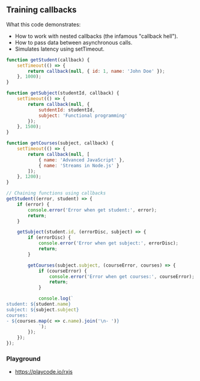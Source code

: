 ## Training callbacks

What this code demonstrates:

- How to work with nested callbacks (the infamous "callback hell").
- How to pass data between asynchronous calls.
- Simulates latency using setTimeout.

```javascript
function getStudent(callback) {
    setTimeout(() => {
        return callback(null, { id: 1, name: 'John Doe' });
    }, 1000);
}

function getSubject(studentId, callback) {
    setTimeout(() => {
        return callback(null, {
            sutdentId: studentId,
            subject: 'Functional programming'
        });
    }, 1500);
}

function getCourses(subject, callback) {
    setTimeout(() => {
        return callback(null, [
            { name: 'Advanced JavaScript' },
            { name: 'Streams in Node.js' }
        ]);
    }, 1200);
}

// Chaining functions using callbacks
getStudent((error, student) => {
    if (error) {
        console.error('Error when get student:', error);
        return;
    }

    getSubject(student.id, (errorDisc, subject) => {
        if (errorDisc) {
            console.error('Error when get subject:', errorDisc);
            return;
        }

        getCourses(subject.subject, (courseError, courses) => {
            if (courseError) {
                console.error('Error when get courses:', courseError);
                return;
            }

            console.log(`
student: ${student.name}
subject: ${subject.subject}
courses:
- ${courses.map(c => c.name).join('\n- ')}
            `);
        });
    });
});

```

### Playground
- https://playcode.io/rxjs